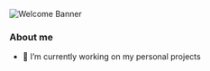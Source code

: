![Welcome Banner](https://user-images.githubusercontent.com/12779378/225151832-5cfd8e4e-ead9-44e5-b6ff-b1274e6cbfa2.gif)

### About me

- 🔭 I’m currently working on my personal projects
